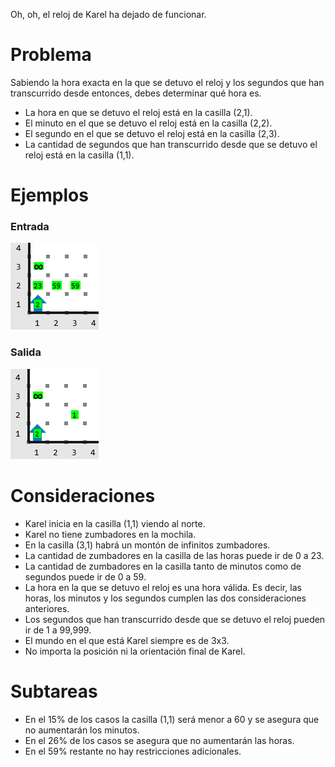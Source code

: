 Oh, oh, el reloj de Karel ha dejado de funcionar. 

# Problema

Sabiendo la hora exacta en la que se detuvo el reloj y los segundos que han transcurrido desde entonces, debes determinar qué hora es.

* La hora en que se detuvo el reloj está en la casilla (2,1).
* El minuto en el que se detuvo el reloj está en la casilla (2,2).
* El segundo en el que se detuvo el reloj está en la casilla (2,3).
* La cantidad de segundos que han transcurrido desde que se detuvo el reloj está en la casilla (1,1).

# Ejemplos

### Entrada

![Entrada](entrada.png)

### Salida

![Salida](salida.png)

# Consideraciones

* Karel inicia en la casilla (1,1) viendo al norte.
* Karel no tiene zumbadores en la mochila.
* En la casilla (3,1) habrá un montón de infinitos zumbadores.
* La cantidad de zumbadores en la casilla de las horas puede ir de 0 a 23.
* La cantidad de zumbadores en la casilla tanto de minutos como de segundos puede ir de 0 a 59.
* La hora en la que se detuvo el reloj es una hora válida. Es decir, las horas, los minutos y los segundos cumplen las dos consideraciones anteriores.
* Los segundos que han transcurrido desde que se detuvo el reloj pueden ir de 1 a 99,999.
* El mundo en el que está Karel siempre es de 3x3.
* No importa la posición ni la orientación final de Karel.

# Subtareas

* En el 15% de los casos la casilla (1,1) será menor a 60 y se asegura que no aumentarán los minutos.
* En el 26% de los casos se asegura que no aumentarán las horas.
* En el 59% restante no hay restricciones adicionales.
